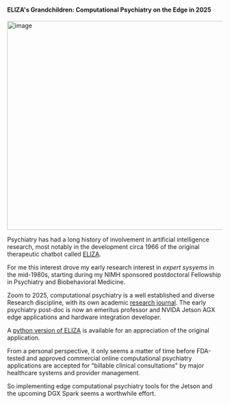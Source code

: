 #### ELIZA's Grandchildren: Computational Psychiatry on the Edge in 2025

<img width="751" height="487" alt="image" src="https://github.com/user-attachments/assets/b8ed214e-4929-4e5d-9ab1-9514990c97bb" />



Psychiatry has had a long history of involvement in artificial intelligence research, most notably in the development circa 1966 of the original therapeutic chatbot called [ELIZA](https://en.m.wikipedia.org/wiki/ELIZA).

For me this interest drove my early research interest in *expert sysyems* in the mid-1980s, starting during my NIMH sponsored postdoctoral Fellowship in Psychiatry and Biobehavioral Medicine.

Zoom to 2025, computational psychiatry is a well established and diverse Research discipline, with its own academic [research journal](https://cpsyjournal.org). The early psychiatry post-doc is now an emeritus professor and NVIDA Jetson AGX edge applications and hardware integration developer.

A [python version of ELIZA](https://github.com/wadetb/eliza) is available for an appreciation of the original application.

From a personal perspective, it only seems a matter of time before FDA-tested and approved commercial online computational psychiatry applications are accepted for "billable clinical consultations" by major healthcare systems and provider management.

So implementing edge computational psychiatry tools for the Jetson and the upcoming DGX Spark seems a worthwhile effort.


